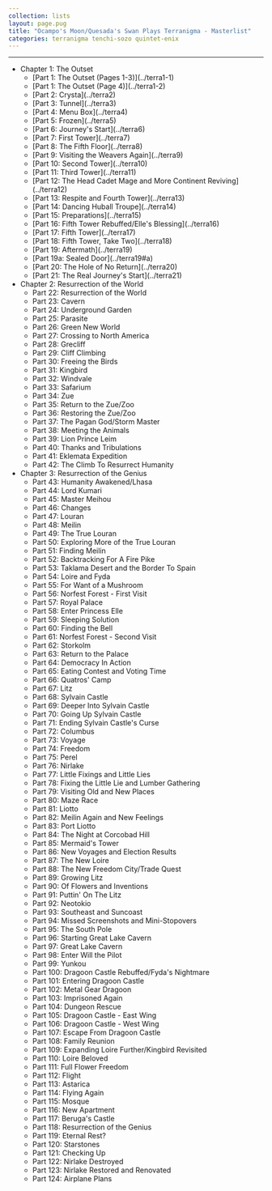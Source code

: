```yaml
---
collection: lists
layout: page.pug
title: "Ocampo's Moon/Quesada's Swan Plays Terranigma - Masterlist"
categories: terranigma tenchi-sozo quintet-enix
---
```


---
<ul class="section-wrapper">
	<li><span class="section-no">Chapter 1: The Outset</span>
		<ul class="masterlink-wrapper">
			<li>[Part 1: The Outset (Pages 1-3)](../terra1-1)</li>
			<li>[Part 1: The Outset (Page 4)](../terra1-2)</li>
			<li>[Part 2: Crysta](../terra2)</li>
			<li>[Part 3: Tunnel](../terra3)</li>
			<li>[Part 4: Menu Box](../terra4)</li>
			<li>[Part 5: Frozen](../terra5)</li>
			<li>[Part 6: Journey's Start](../terra6)</li>
			<li>[Part 7: First Tower](../terra7)</li>
			<li>[Part 8: The Fifth Floor](../terra8)</li>
			<li>[Part 9: Visiting the Weavers Again](../terra9)</li>
			<li>[Part 10: Second Tower](../terra10)</li>
			<li>[Part 11: Third Tower](../terra11)</li>
			<li>[Part 12: The Head Cadet Mage and More Continent Reviving](../terra12)</li>
			<li>[Part 13: Respite and Fourth Tower](../terra13)</li>
			<li>[Part 14: Dancing Huball Troupe](../terra14)</li>
			<li>[Part 15: Preparations](../terra15)</li>
			<li>[Part 16: Fifth Tower Rebuffed/Elle's Blessing](../terra16)</li>
			<li>[Part 17: Fifth Tower](../terra17)</li>
			<li>[Part 18: Fifth Tower, Take Two](../terra18)</li>
			<li>[Part 19: Aftermath](../terra19)</li>
			<li>[Part 19a: Sealed Door](../terra19#a)</li>
			<li>[Part 20: The Hole of No Return](../terra20)</li>
			<li>[Part 21: The Real Journey's Start](../terra21)</li>
		</ul>
	</li>
	<li><span class="section-no">Chapter 2: Resurrection of the World</span>
		<ul class="masterlink-wrapper">
			<li>Part 22: Resurrection of the World</li>
			<li>Part 23: Cavern</li>
			<li>Part 24: Underground Garden</li>
			<li>Part 25: Parasite</li>
			<li>Part 26: Green New World</li>
			<li>Part 27: Crossing to North America</li>
			<li>Part 28: Grecliff</li>
			<li>Part 29: Cliff Climbing</li>
			<li>Part 30: Freeing the Birds</li>
			<li>Part 31: Kingbird</li>
			<li>Part 32: Windvale</li>
			<li>Part 33: Safarium</li>
			<li>Part 34: Zue</li>
			<li>Part 35: Return to the Zue/Zoo</li>
			<li>Part 36: Restoring the Zue/Zoo</li>
			<li>Part 37: The Pagan God/Storm Master</li>
			<li>Part 38: Meeting the Animals</li>
			<li>Part 39: Lion Prince Leim</li>
			<li>Part 40: Thanks and Tribulations</li>
			<li>Part 41: Eklemata Expedition</li>
			<li>Part 42: The Climb To Resurrect Humanity</li>
		</ul>
	</li>
	<li><span class="section-no">Chapter 3: Resurrection of the Genius</span>
		<ul class="masterlink-wrapper">
			<li>Part 43: Humanity Awakened/Lhasa</li>
			<li>Part 44: Lord Kumari</li>
			<li>Part 45: Master Meihou</li>
			<li>Part 46: Changes</li>
			<li>Part 47: Louran</li>
			<li>Part 48: Meilin</li>
			<li>Part 49: The True Louran</li>
			<li>Part 50: Exploring More of the True Louran</li>
			<li>Part 51: Finding Meilin</li>
			<li>Part 52: Backtracking For A Fire Pike</li>
			<li>Part 53: Taklama Desert and the Border To Spain</li>
			<li>Part 54: Loire and Fyda</li>
			<li>Part 55: For Want of a Mushroom</li>
			<li>Part 56: Norfest Forest - First Visit</li>
			<li>Part 57: Royal Palace</li>
			<li>Part 58: Enter Princess Elle</li>
			<li>Part 59: Sleeping Solution</li>
			<li>Part 60: Finding the Bell</li>
			<li>Part 61: Norfest Forest - Second Visit</li>
			<li>Part 62: Storkolm</li>
			<li>Part 63: Return to the Palace</li>
			<li>Part 64: Democracy In Action</li>
			<li>Part 65: Eating Contest and Voting Time</li>
			<li>Part 66: Quatros' Camp</li>
			<li>Part 67: Litz</li>
			<li>Part 68: Sylvain Castle</li>
			<li>Part 69: Deeper Into Sylvain Castle</li>
			<li>Part 70: Going Up Sylvain Castle</li>
			<li>Part 71: Ending Sylvain Castle's Curse</li>
			<li>Part 72: Columbus</li>
			<li>Part 73: Voyage</li>
			<li>Part 74: Freedom</li>
			<li>Part 75: Perel</li>
			<li>Part 76: Nirlake</li>
			<li>Part 77: Little Fixings and Little Lies</li>
			<li>Part 78: Fixing the Little Lie and Lumber Gathering</li>
			<li>Part 79: Visiting Old and New Places</li>
			<li>Part 80: Maze Race</li>
			<li>Part 81: Liotto</li>
			<li>Part 82: Meilin Again and New Feelings</li>
			<li>Part 83: Port Liotto</li>
			<li>Part 84: The Night at Corcobad Hill</li>
			<li>Part 85: Mermaid's Tower</li>
			<li>Part 86: New Voyages and Election Results</li>
			<li>Part 87: The New Loire</li>
			<li>Part 88: The New Freedom City/Trade Quest</li>
			<li>Part 89: Growing Litz</li>
			<li>Part 90: Of Flowers and Inventions</li>
			<li>Part 91: Puttin' On The Litz</li>
			<li>Part 92: Neotokio</li>
			<li>Part 93: Southeast and Suncoast</li>
			<li>Part 94: Missed Screenshots and Mini-Stopovers</li>
			<li>Part 95: The South Pole</li>
			<li>Part 96: Starting Great Lake Cavern</li>
			<li>Part 97: Great Lake Cavern</li>
			<li>Part 98: Enter Will the Pilot</li>
			<li>Part 99: Yunkou</li>
			<li>Part 100: Dragoon Castle Rebuffed/Fyda's Nightmare</li>
			<li>Part 101: Entering Dragoon Castle</li>
			<li>Part 102: Metal Gear Dragoon</li>
			<li>Part 103: Imprisoned Again</li>
			<li>Part 104: Dungeon Rescue</li>
			<li>Part 105: Dragoon Castle - East Wing</li>
			<li>Part 106: Dragoon Castle - West Wing</li>
			<li>Part 107: Escape From Dragoon Castle</li>
			<li>Part 108: Family Reunion</li>
			<li>Part 109: Expanding Loire Further/Kingbird Revisited</li>
			<li>Part 110: Loire Beloved</li>
			<li>Part 111: Full Flower Freedom</li>
			<li>Part 112: Flight</li>
			<li>Part 113: Astarica</li>
			<li>Part 114: Flying Again</li>
			<li>Part 115: Mosque</li>
			<li>Part 116: New Apartment</li>
			<li>Part 117: Beruga's Castle</li>
			<li>Part 118: Resurrection of the Genius</li>
			<li>Part 119: Eternal Rest?</li>
			<li>Part 120: Starstones</li>
			<li>Part 121: Checking Up</li>
			<li>Part 122: Nirlake Destroyed</li>
			<li>Part 123: Nirlake Restored and Renovated</li>
			<li>Part 124: Airplane Plans</li>
			<!--<li>Part 125: Airsrock Starstone</li>
			<li>Part 126: Suncoast Upgraded</li>
			<li>Part 127: Chicken Races</li>
			<li>Part 128: Leim's Ex-Starstone</li>
			<li>Part 129: Astarica Redux</li>
			<li>Part 130: Finding the Fifth Starstone</li>
			<li>Part 131: Sewer Scavenging</li>
			<li>Part 132: Placing the Starstones</li>
			<li>Part 133: Two Arks</li>-->
		</ul>
	</li>
	<!--<li><span class="section-no">Chapter 4: Resurrection of the Hero</span>
		<ul class="masterlink-wrapper">
			<li>Part 134: Revelations</li>
			<li>Part 135: Menu Box Again/Hero's Pike</li>
			<li>Part 136: Meihou's Letter</li>
			<li>Part 137: Off To Siberia</li>
			<li>Part 138: Beruga's Lab Tower</li>
			<li>Part 139: Airship</li>
			<li>Part 140: The End of Fyda and Royd</li>
			<li>Part 141: Looming Apocalypse</li>
			<li>Part 142: Return to the Underworld</li>
			<li>Part 143: Dark Gaia, Again</li>
			<li>Part 144: After the End</li>
			<li>Part 145: Hero's Final Day</li>
			<li>Part 146: Dream</li>
			<li>Part 146a: Safarium Minigame</li>
			<li>Part 146b: Big Mick Burger</li>
			<li>Part 146c: Dark Gaia Rematch</li>
		</ul>
	</li>-->
</ul>